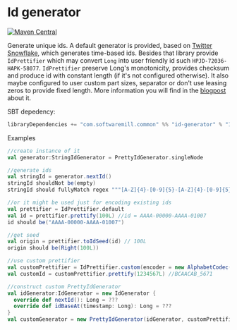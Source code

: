 # Id generator

[![Maven Central](https://maven-badges.herokuapp.com/maven-central/com.softwaremill.common/id-generator_2.11/badge.svg)](https://maven-badges.herokuapp.com/maven-central/com.softwaremill.common/id-generator_2.11)

Generate unique ids. A default generator is provided, based on [Twitter Snowflake](https://github.com/twitter/snowflake),
which generates time-based ids. Besides that library provide `IdPrettifier` which may convert `Long` into user friendly id such `HPJD-72036-HAPK-58077`. `IdPrettifier` preserve Long's monotonicity, provides checksum and produce id with constant length (if it's not configured otherwise). It also maybe configured to user custom part sizes, separator or don't use leasing zeros to provide fixed length. More information you will find in the [blogpost](https://blog.softwaremill.com/new-pretty-id-generator-in-scala-commons-39b0fc6b6210) about it.

SBT depedency:

````scala
libraryDependencies += "com.softwaremill.common" %% "id-generator" % "1.2.1"
````

Examples
```scala
//create instance of it
val generator:StringIdGenerator = PrettyIdGenerator.singleNode

//generate ids
val stringId = generator.nextId()
stringId shouldNot be(empty)
stringId should fullyMatch regex """[A-Z]{4}-[0-9]{5}-[A-Z]{4}-[0-9]{5}"""

//or it might be used just for encoding existing ids
val prettifier = IdPrettifier.default
val id = prettifier.prettify(100L) //id = AAAA-00000-AAAA-01007
id should be("AAAA-00000-AAAA-01007")

//get seed
val origin = prettifier.toIdSeed(id) // 100L
origin should be(Right(100L))

//use custom prettifier
val customPrettifier = IdPrettifier.custom(encoder = new AlphabetCodec(new Alphabet("ABC")), partsSize = 4, delimiter = '_', leadingZeros = false)
val customId = customPrettifier.prettify(1234567L) //BCAACAB_5671

//construct custom PrettyIdGenerator
val idGenerator:IdGenerator = new IdGenerator {
  override def nextId(): Long = ???
  override def idBaseAt(timestamp: Long): Long = ???
}
val customGenerator = new PrettyIdGenerator(idGenerator, customPrettifier)
```   

